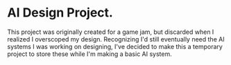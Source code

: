 # AI Design Project.
This project was originally created for a game jam, but discarded when I realized I overscoped my design.  Recognizing I'd still eventually need the AI systems I was working on designing, I've decided to make this a temporary project to store these while I'm making a basic AI system.
